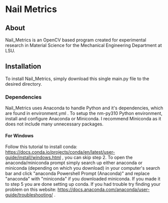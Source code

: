 # Nail Metrics
## About
Nail_Metrics is an OpenCV based program created for experimental research in Material Science for the Mechanical Engineering Department at LSU.

## Installation
To install Nail_Metrics, simply download this single main.py file to the desired directory. 

### Dependencies
Nail_Metrics uses Anaconda to handle Python and it's dependencies, which are found in environment.yml . To setup the nm-py310 Python environment, install and configure Anaconda or Miniconda. I recommend Miniconda as it does not include many unnecessary packages. 
#### For Windows
Follow this tutorial to install conda: https://docs.conda.io/projects/conda/en/latest/user-guide/install/windows.html , you can skip step 2. To open the anaconda/miniconda prompt simply search up either anaconda or miniconda (depending on which you download) in your computer's search bar and click "anaconda Powershell Prompt (Anaconda)" and replace "anaconda" with "miniconda" if you downloaded miniconda. If you made it to step 5 you are done setting up conda. If you had trouble try finding your problem on this website: https://docs.anaconda.com/anaconda/user-guide/troubleshooting/ .


